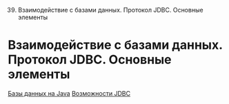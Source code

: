 39. Взаимодействие с базами данных. Протокол JDBC. Основные элементы

# Взаимодействие с базами данных. Протокол JDBC. Основные элементы
[Базы данных на Java](https://java-course.ru/begin/database01/)
[Возможности JDBC](https://java-course.ru/begin/database02/)